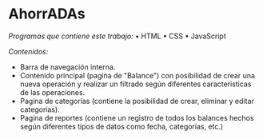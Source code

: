 # AhorrADAs

_Programas que contiene este trabajo:_
• HTML
• CSS
• JavaScript

_Contenidos:_
- Barra de navegación interna.
- Contenido principal (pagina de "Balance") con posibilidad de crear una nueva operación y realizar un filtrado según diferentes caracteristicas de las operaciones.
- Pagina de categorías (contiene la posibilidad de crear, eliminar y editar categorías).
- Pagina de reportes (contiene un registro de todos los balances hechos según diferentes tipos de datos como fecha, categorías, etc.)
